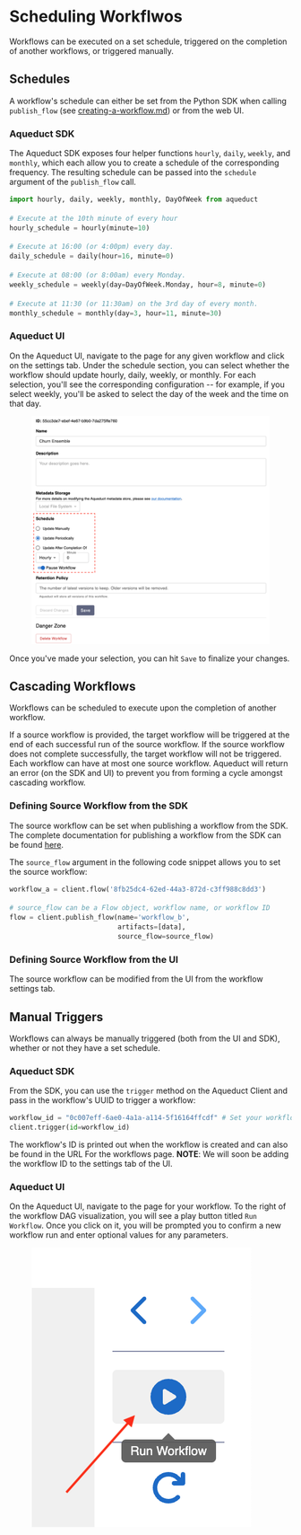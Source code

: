 # Scheduling Workflwos

Workflows can be executed on a set schedule, triggered on the completion of another workflows, or triggered manually.&#x20;

## Schedules

A workflow's schedule can either be set from the Python SDK when calling `publish_flow` (see [creating-a-workflow.md](creating-a-workflow.md "mention")) or from the web UI.

### Aqueduct SDK

The Aqueduct SDK exposes four helper functions `hourly`, `daily`, `weekly`, and `monthly`, which each allow you to create a schedule of the corresponding frequency. The resulting schedule can be passed into the `schedule` argument of the `publish_flow` call.

```python
import hourly, daily, weekly, monthly, DayOfWeek from aqueduct

# Execute at the 10th minute of every hour
hourly_schedule = hourly(minute=10) 

# Execute at 16:00 (or 4:00pm) every day.
daily_schedule = daily(hour=16, minute=0)

# Execute at 08:00 (or 8:00am) every Monday.
weekly_schedule = weekly(day=DayOfWeek.Monday, hour=8, minute=0)

# Execute at 11:30 (or 11:30am) on the 3rd day of every month.
monthly_schedule = monthly(day=3, hour=11, minute=30)
```

### Aqueduct UI

On the Aqueduct UI, navigate to the page for any given workflow and click on the settings tab. Under the schedule section, you can select whether the workflow should update hourly, daily, weekly, or monthly. For each selection, you'll see the corresponding configuration -- for example, if you select weekly, you'll be asked to select the day of the week and the time on that day.&#x20;

<figure><img src="../.gitbook/assets/image (19).png" alt=""><figcaption></figcaption></figure>

Once you've made your selection, you can hit `Save` to finalize your changes.

## Cascading Workflows

Workflows can be scheduled to execute upon the completion of another workflow.

If a source workflow is provided, the target workflow will be triggered at the end of each successful run of the source workflow. If the source workflow does not complete successfully, the target workflow will not be triggered. Each workflow can have at most one source workflow. Aqueduct will return an error (on the SDK and UI) to prevent you from forming a cycle amongst cascading workflow.

### Defining Source Workflow from the SDK

The source workflow can be set when publishing a workflow from the SDK. The complete documentation for publishing a workflow from the SDK can be found [here](creating-a-workflow.md#publishing-a-workflow).

The `source_flow` argument in the following code snippet allows you to set the source workflow:

```python
workflow_a = client.flow('8fb25dc4-62ed-44a3-872d-c3ff988c8dd3')

# source_flow can be a Flow object, workflow name, or workflow ID
flow = client.publish_flow(name='workflow_b', 
                           artifacts=[data],
                           source_flow=source_flow)
```

### Defining Source Workflow from the UI

The source workflow can be modified from the UI from the workflow settings tab.

## Manual Triggers

Workflows can always be manually triggered (both from the UI and SDK), whether or not they have a set schedule.

### Aqueduct SDK

From the SDK, you can use the `trigger` method on the Aqueduct Client and pass in the workflow's UUID to trigger a workflow:

```python
workflow_id = "0c007eff-6ae0-4a1a-a114-5f16164ffcdf" # Set your workflow ID here.
client.trigger(id=workflow_id)
```

The workflow's ID is printed out when the workflow is created and can also be found in the URL For the workflows page. **NOTE**: We will soon be adding the workflow ID to the settings tab of the UI.

### Aqueduct UI

On the Aqueduct UI, navigate to the page for your workflow. To the right of the workflow DAG visualization, you will see a play button titled `Run Workflow`. Once you click on it, you will be prompted you to confirm a new workflow run and enter optional values for any parameters.

<figure><img src="../.gitbook/assets/image (13).png" alt=""><figcaption></figcaption></figure>

